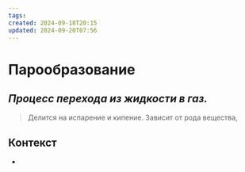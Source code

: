 ```yaml
---
tags: 
created: 2024-09-18T20:15
updated: 2024-09-20T07:56
---
```

# Парообразование

## ***Процесс перехода из жидкости в газ.***

>Делится на испарение и кипение.
>Зависит от рода вещества, 
## Контекст
- 

